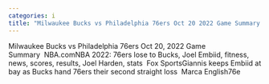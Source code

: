 ```yaml
---
categories: i
title: "Milwaukee Bucks vs Philadelphia 76ers Oct 20 2022 Game Summary  NBAcom"
---
```

Milwaukee Bucks vs Philadelphia 76ers Oct 20, 2022 Game Summary&nbsp;&nbsp;NBA.comNBA 2022: 76ers lose to Bucks, Joel Embiid, fitness, news, scores, results, Joel Harden, stats&nbsp;&nbsp;Fox SportsGiannis keeps Embiid at bay as Bucks hand 76ers their second straight loss&nbsp;&nbsp;Marca English76e